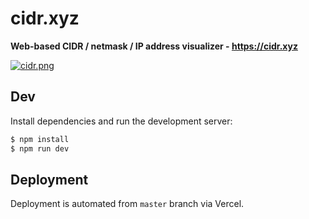 # cidr.xyz

**Web-based CIDR / netmask / IP address visualizer - https://cidr.xyz**

[![cidr.png](cidr.png)](https://cidr.xyz)

## Dev

Install dependencies and run the development server:

```bash
$ npm install
$ npm run dev
```

## Deployment

Deployment is automated from `master` branch via Vercel.
